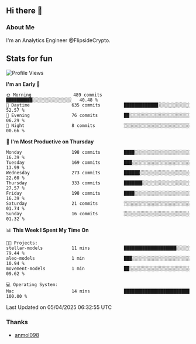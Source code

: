 ## Hi there 👋

### About Me

I'm an Analytics Engineer @FlipsideCrypto.
  
## Stats for fun


<!--START_SECTION:waka-->
![Profile Views](http://img.shields.io/badge/Profile%20Views-1-blue)

**I'm an Early 🐤** 

```text
🌞 Morning                489 commits         ██████████░░░░░░░░░░░░░░░   40.48 % 
🌆 Daytime                635 commits         █████████████░░░░░░░░░░░░   52.57 % 
🌃 Evening                76 commits          ██░░░░░░░░░░░░░░░░░░░░░░░   06.29 % 
🌙 Night                  8 commits           ░░░░░░░░░░░░░░░░░░░░░░░░░   00.66 % 
```
📅 **I'm Most Productive on Thursday** 

```text
Monday                   198 commits         ████░░░░░░░░░░░░░░░░░░░░░   16.39 % 
Tuesday                  169 commits         ███░░░░░░░░░░░░░░░░░░░░░░   13.99 % 
Wednesday                273 commits         ██████░░░░░░░░░░░░░░░░░░░   22.60 % 
Thursday                 333 commits         ███████░░░░░░░░░░░░░░░░░░   27.57 % 
Friday                   198 commits         ████░░░░░░░░░░░░░░░░░░░░░   16.39 % 
Saturday                 21 commits          ░░░░░░░░░░░░░░░░░░░░░░░░░   01.74 % 
Sunday                   16 commits          ░░░░░░░░░░░░░░░░░░░░░░░░░   01.32 % 
```


📊 **This Week I Spent My Time On** 

```text
🐱‍💻 Projects: 
stellar-models           11 mins             ████████████████████░░░░░   79.44 % 
aleo-models              1 min               ███░░░░░░░░░░░░░░░░░░░░░░   10.94 % 
movement-models          1 min               ██░░░░░░░░░░░░░░░░░░░░░░░   09.62 % 

💻 Operating System: 
Mac                      14 mins             █████████████████████████   100.00 % 
```


 Last Updated on 05/04/2025 06:32:55 UTC
<!--END_SECTION:waka-->

### Thanks
 - [anmol098](https://github.com/anmol098/waka-readme-stats/)
  
